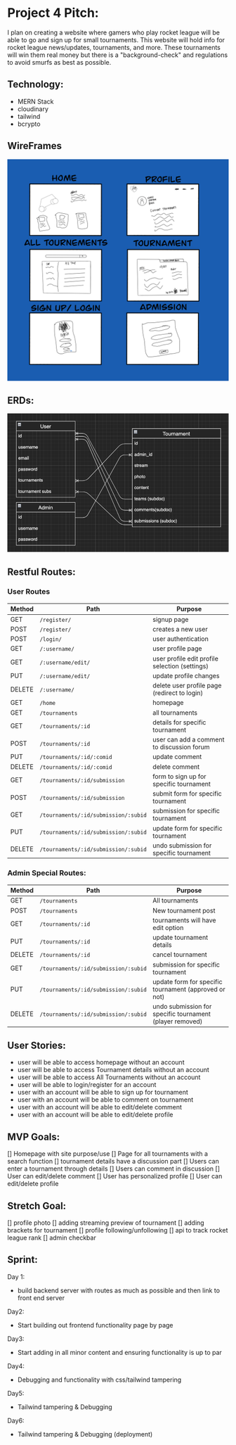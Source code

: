 # Project 4 Pitch:
I plan on creating a website where gamers who play rocket league will be able to go and sign up for small tournaments. This website will hold info for rocket league news/updates, tournaments, and more. These tournaments will win them real money but there is a "background-check" and regulations to avoid smurfs as best as possible. 

## Technology:
- MERN Stack
- cloudinary 
- tailwind
- bcrypto

## WireFrames
![wireframe](./img/WireFrame.png)

## ERDs:
![ERDs](./img/ERDs.png)

## Restful Routes:

### User Routes
| Method | Path | Purpose |
| ------ | -------------- | -------------------------------- |
| GET | `/register/` | signup page |
| POST | `/register/` | creates a new user |
| POST | `/login/` |  user authentication |
| GET | `/:username/` | user profile page |
| GET | `/:username/edit/` | user profile edit profile selection (settings) |
| PUT | `/:username/edit/` | update profile changes|
| DELETE | `/:username/` | delete user profile page (redirect to login) |
| GET | `/home` | homepage |
| GET | `/tournaments` | all tournaments |
| GET | `/tournaments/:id` | details for specific tournament |
| POST | `/tournaments/:id` | user can add a comment to discussion forum |
| PUT | `/tournaments/:id/:comid` | update comment |
| DELETE | `/tournaments/:id/:comid` | delete comment |
| GET | `/tournaments/:id/submission` | form to sign up for specific tournament |
| POST | `/tournaments/:id/submission` | submit form for specific tournament |
| GET | `/tournaments/:id/submission/:subid` | submission for specific tournament |
| PUT | `/tournaments/:id/submission/:subid` | update form for specific tournament |
| DELETE | `/tournaments/:id/submission/:subid` | undo submission for specific tournament |

### Admin Special Routes:
| Method | Path | Purpose |
| ------ | -------------- | -------------------------------- |
| GET | `/tournaments` | All tournaments |
| POST | `/tournaments` | New tournament post |
| GET | `/tournaments/:id` | tournaments will have edit option |
| PUT | `/tournaments/:id` | update tournament details |
| DELETE | `/tournaments/:id` | cancel tournament |
| GET | `/tournaments/:id/submission/:subid` | submission for specific tournament |
| PUT | `/tournaments/:id/submission/:subid` | update form for specific tournament (approved or not) |
| DELETE | `/tournaments/:id/submission/:subid` | undo submission for specific tournament (player removed) |

## User Stories:
- user will be able to access homepage without an account
- user will be able to access Tournament details without an account
- user will be able to access All Tournaments without an account
- user will be able to login/register for an account
- user with an account will be able to sign up for tournament 
- user with an account will be able to comment on tournament
- user with an account will be able to edit/delete comment
- user with an account will be able to edit/delete profile 

## MVP Goals:
[] Homepage with site purpose/use 
[] Page for all tournaments with a search function
[] tournament details have a discussion part 
[] Users can enter a tournament through details
[] Users can comment in discussion 
[] User can edit/delete comment
[] User has personalized profile
[] User can edit/delete profile

## Stretch Goal:
[] profile photo
[] adding streaming preview of tournament 
[] adding brackets for tournament
[] profile following/unfollowing
[] api to track rocket league rank 
[] admin checkbar

## Sprint:
Day 1:
- build backend server with routes as much as possible and then link to front end server

Day2:
- Start building out frontend functionality page by page

Day3:
- Start adding in all minor content and ensuring functionality is up to par 

Day4:
- Debugging and functionality with css/tailwind tampering

Day5: 
- Tailwind tampering & Debugging 

Day6: 
- Tailwind tampering & Debugging (deployment) 